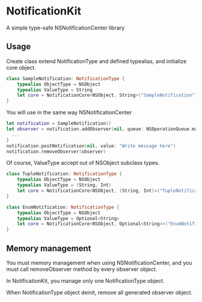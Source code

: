 # NotificationKit
A simple type-safe NSNotificationCenter library

## Usage
Create class extend NotificationType and defined typealias, and initialize core object.
```swift
class SampleNotification: NotificationType {
    typealias ObjectType = NSObject
    typealias ValueType = String
    let core = NotificationCore<NSObject, String>("SampleNotification")
}
```

You will use in the same way NSNotificationCenter
```swift
let notification = SampleNotification()
let observer = notification.addObserver(nil, queue: NSOperationQueue.mainQueue()) { object, value in
  ...
}
notification.postNotification(nil, value: "Write message here")
notification.removeObserver(observer)
```

Of course, ValueType accept out of NSObject subclass types.
```swift
class TupleNotification: NotificationType {
    typealias ObjectType = NSObject
    typealias ValueType = (String, Int)
    let core = NotificationCore<NSObject, (String, Int)>("TupleNotification")
}

class EnumNotification: NotificationType {
    typealias ObjectType = NSObject
    typealias ValueType = Optional<String>
    let core = NotificationCore<NSObject, Optional<String>>("EnumNotification")
}
```

## Memory management
You must memory management when using NSNotificationCenter, and you must call removeObserver method by every observer object.

In NotificationKit, you manage only one NotificationType object.

When NotificationType object deinit, remove all generated observer object.
